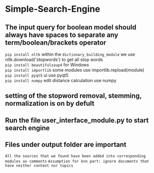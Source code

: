 # Simple-Search-Engine
## The input query for boolean model should always have spaces to separate any term/boolean/brackets operator
```pip install nltk``` within the ``dictionary_building_module`` we use nltk.download('stopwords') to get all stop words\
```pip install beautifulsoup4``` for Windows\
```pip install importlib``` some modules use importlib.repload(module)\
```pip install pyqt5``` ui use pyqt5\
```pip install numpy``` edit distance calculation use numpy
## setting of the stopword removal, stemming, normalization is on by defult
## Run the file user_interface_module.py to start search engine
## Files under output folder are important
```All the sources that we found have been added into corresponding modules as comments```
```Assumption for knn part: ignore documents that have neither content nor topics```